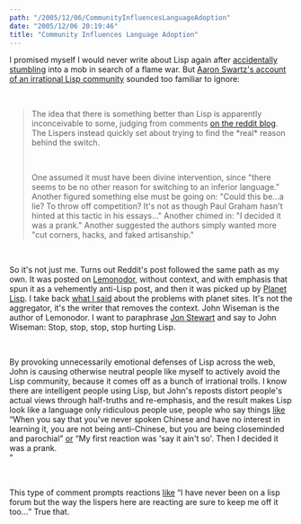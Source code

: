 ```yaml
---
path: "/2005/12/06/CommunityInfluencesLanguageAdoption" 
date: "2005/12/06 20:19:46" 
title: "Community Influences Language Adoption" 
---
```

<p>I promised myself I would never write about Lisp again after <a href="http://typewriting.org/2005/11/12/How_not_to_Provoke_Imitation/">accidentally stumbling</a> into a mob in search of a flame war. But <a href="http://www.aaronsw.com/weblog/rewritingreddit">Aaron Swartz's account of an irrational Lisp community</a> sounded too familiar to ignore:</p><br><blockquote><p>The idea that there is something better than Lisp is apparently inconceivable to some, judging from comments <a href="http://reddit.com/blog/2005/12/night-of-living-python.html">on the reddit blog</a>. The Lispers instead quickly set about trying to find the *real* reason behind the switch.</p><br><p>One assumed it must have been divine intervention, since "there seems to be no other reason for switching to an inferior language." Another figured something else must be going on: "Could this be...a lie? To throw off competition? It's not as though Paul Graham hasn't hinted at this tactic in his essays..." Another chimed in: "I decided it was a prank." Another suggested the authors simply wanted more "cut corners, hacks, and faked artisanship."</p></blockquote><br><p>So it's not just me. Turns out Reddit's post followed the same path as my own. It was posted on <a href="http://lemonodor.com/archives/001301.html">Lemonodor</a>, without context, and with emphasis that spun it as a vehemently anti-Lisp post, and then it was picked up by <a href="http://planet.lisp.org/">Planet Lisp</a>. I take back <a href="http://typewriting.org/2005/11/15/Other_Planetary_Damange/">what I said</a> about the problems with planet sites. It's not the aggregator, it's the writer that removes the context. John Wiseman is the author of Lemonodor. I want to paraphrase <a href="http://transcripts.cnn.com/TRANSCRIPTS/0410/15/cf.01.html">Jon Stewart</a> and say to John Wiseman: Stop, stop, stop, stop hurting Lisp.</p><br><p>By provoking unnecessarily emotional defenses of Lisp across the web, John is causing otherwise neutral people like myself to actively avoid the Lisp community, because it comes off as a bunch of irrational trolls. I know there are intelligent people using Lisp, but John's reposts distort people's actual views through half-truths and re-emphasis, and the result makes Lisp look like a language only ridiculous people use, people who say things <a href="http://typewriting.org/2005/11/12/How_not_to_Provoke_Imitation/#comment-1588">like</a> <q>When you say that you've never spoken Chinese and have no interest in learning it, you are not being anti-Chinese, but you are being closeminded and parochial</q> <a href="http://reddit.com/blog/2005/12/night-of-living-python.html#113380843112882577">or</a> <q>My first reaction was 'say it ain't so'. Then I decided it was a prank.<br></q></p><br><p>This type of comment prompts reactions <a href="http://reddit.com/blog/2005/12/on-lisp.html#113389379135846949">like</a> <q>I have never been on a lisp forum but the way the lispers here are reacting are sure to keep me off it too...</q> True that.</p>